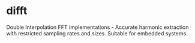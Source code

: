 # difft
Double Interpolation FFT implementations - Accurate harmonic extraction with restricted sampling rates and sizes. Suitable for embedded systems.
